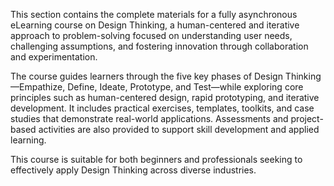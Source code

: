 This section contains the complete materials for a fully asynchronous eLearning course on Design Thinking, a human-centered and iterative approach to problem-solving focused on understanding user needs, challenging assumptions, and fostering innovation through collaboration and experimentation.

The course guides learners through the five key phases of Design Thinking—Empathize, Define, Ideate, Prototype, and Test—while exploring core principles such as human-centered design, rapid prototyping, and iterative development. It includes practical exercises, templates, toolkits, and case studies that demonstrate real-world applications. Assessments and project-based activities are also provided to support skill development and applied learning.

This course is suitable for both beginners and professionals seeking to effectively apply Design Thinking across diverse industries.
